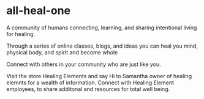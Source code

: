 # all-heal-one
A community of humans connecting, learning, and sharing intentional living for healing.

Through a series of online classes, blogs, and ideas you can heal you mind, physical body, and spirit and become whole

Connect with others in your community who are just like you.

Visit the store Healing Elements and say Hi to Samantha owner of healing elemnts for a wealth of information. Connect with Healing Element employees, to share additonal and resources for total well being.

